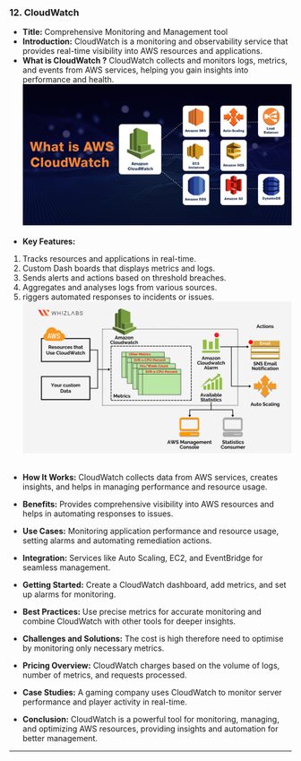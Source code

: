 ### 12. CloudWatch


* **Title:** Comprehensive Monitoring and Management tool
&nbsp;
* **Introduction:**
CloudWatch is a monitoring and observability service that provides real-time visibility into AWS resources and applications.
&nbsp;
* **What is CloudWatch ?**
CloudWatch collects and monitors logs, metrics, and events from AWS services, helping you gain insights into performance and health.
![alt text](<Assets/CW - 1.png>)
&nbsp;
* **Key Features:**
1. Tracks resources and applications in real-time.
2. Custom Dash boards that displays metrics and logs.
3. Sends alerts and actions based on threshold breaches.
4. Aggregates and analyses logs from various sources.
5. riggers automated responses to incidents or issues.
![alt text](<Assets/CW - 2.png>)
&nbsp;
* **How It Works:**
CloudWatch collects data from AWS services, creates insights, and helps in managing performance and resource usage.
&nbsp;
* **Benefits:**
Provides comprehensive visibility into AWS resources and helps in automating responses to issues.
&nbsp;
* **Use Cases:**
Monitoring application performance and resource usage, setting alarms and automating remediation actions.
&nbsp;

* **Integration:**
Services like Auto Scaling, EC2, and EventBridge for seamless management.
&nbsp;
* **Getting Started:**
Create a CloudWatch dashboard, add metrics, and set up alarms for monitoring.
&nbsp;
* **Best Practices:**
Use precise metrics for accurate monitoring and combine CloudWatch with other tools for deeper insights.
&nbsp;
* **Challenges and Solutions:**
The cost is high therefore need to optimise by monitoring only necessary metrics.
&nbsp;
* **Pricing Overview:**
CloudWatch charges based on the volume of logs, number of metrics, and requests processed.
&nbsp;
* **Case Studies:**
A gaming company uses CloudWatch to monitor server performance and player activity in real-time.
&nbsp;
* **Conclusion:**
CloudWatch is a powerful tool for monitoring, managing, and optimizing AWS resources, providing insights and automation for better management.
****